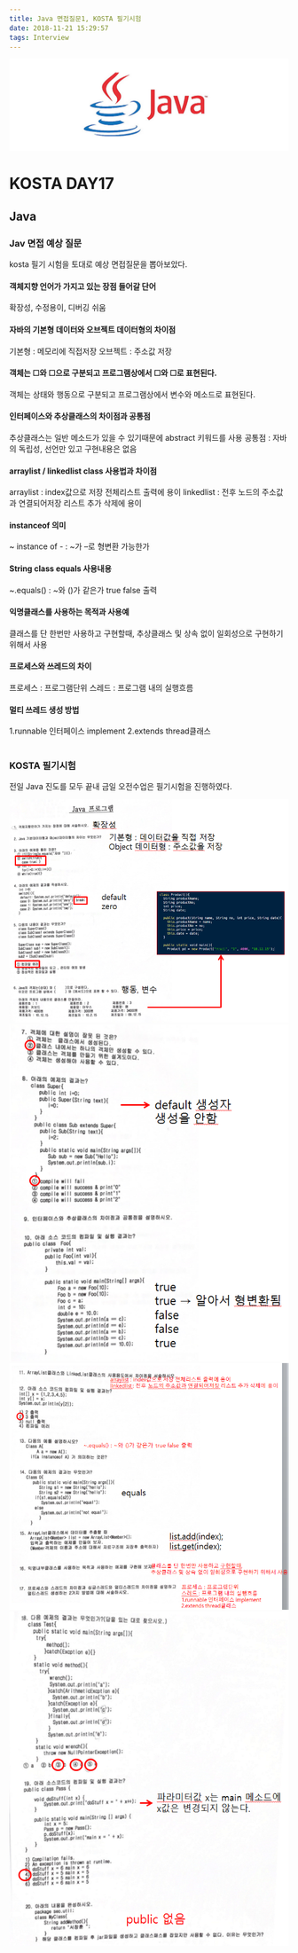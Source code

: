 ```yaml
---
title: Java 면접질문1, KOSTA 필기시험
date: 2018-11-21 15:29:57
tags: Interview
---
```


![Java](images/javaimage.png)
# KOSTA DAY17
## Java

### Jav 면접 예상 질문
kosta 필기 시험을 토대로 예상 면접질문을 뽑아보았다.

#### 객체지향 언어가 가지고 있는 장점 들어갈 단어   
확장성, 수정용이, 디버깅 쉬움

#### 자바의 기본형 데이터와 오브젝트 데이터형의 차이점
기본형 : 메모리에 직접저장
오브젝트 : 주소값 저장

#### 객체는 ☐와 ☐으로 구분되고 프로그램상에서 ☐와 ☐로 표현된다.
객체는 상태와 행동으로 구분되고 프로그램상에서 변수와 메소드로 표현된다.

#### 인터페이스와 추상클래스의 차이점과 공통점
추상클래스는 일반 메소드가 있을 수 있기때문에 abstract 키워드를 사용
공통점 : 자바의 독립성, 선언만 있고 구현내용은 없음

#### arraylist / linkedlist class 사용법과 차이점
arraylist : index값으로 저장 전체리스트 출력에 용이
linkedlist : 전후 노드의 주소값과 연결되어저장 리스트 추가 삭제에 용이

#### instanceof 의미
~ instance of - : ~가 –로 형변환 가능한가


#### String class equals 사용내용
~.equals() : ~와 ()가 같은가 true false 출력

#### 익명클래스를 사용하는 목적과 사용예
클래스를 단 한번만 사용하고 구현할때, 추상클래스 및 상속 없이 일회성으로 구현하기 위해서 사용

#### 프로세스와 쓰레드의 차이
프로세스 : 프로그램단위
스레드 : 프로그램 내의 실행흐름

#### 멀티 쓰레드 생성 방법
1.runnable 인터페이스 implement
2.extends thread클래스
<br><br>

### KOSTA 필기시험
전일 Java 진도를 모두 끝내 금일 오전수업은 필기시험을 진행하였다.

![Java](images/java/java16-01.png)
![Java](images/java/java16-02.png)
![Java](images/java/java16-03.png)
![Java](images/java/java16-04.png)
<br><br>

